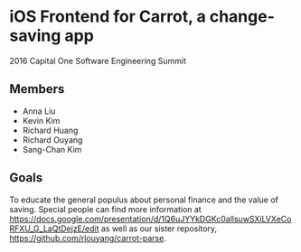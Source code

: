 # iOS Frontend for Carrot, a change-saving app
2016 Capital One Software Engineering Summit

## Members
* Anna Liu
* Kevin Kim
* Richard Huang
* Richard Ouyang
* Sang-Chan Kim

## Goals
To educate the general populus about personal finance and the value of saving. Special people can find more information at https://docs.google.com/presentation/d/1Q6uJYYkDGKc0allsuwSXiLVXeCoRFXU_G_LaQtDejzE/edit as well as our sister repository, https://github.com/rlouyang/carrot-parse.
